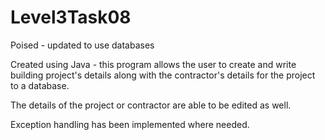 # Level3Task08

Poised - updated to use databases

Created using Java - this program allows the user to create and write building project's details along with the contractor's details for the project to a database.

The details of the project or contractor are able to be edited as well.

Exception handling has been implemented where needed.
